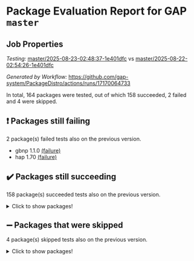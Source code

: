 # Package Evaluation Report for GAP `master`

## Job Properties

*Testing:* [master/2025-08-23-02:48:37-1e401dfc](https://github.com/gap-system/PackageDistro/blob/data/reports/master/2025-08-23-02:48:37-1e401dfc) vs [master/2025-08-22-02:54:26-1e401dfc](https://github.com/gap-system/PackageDistro/blob/data/reports/master/2025-08-22-02:54:26-1e401dfc)

*Generated by Workflow:* https://github.com/gap-system/PackageDistro/actions/runs/17170064733

In total, 164 packages were tested, out of which 158 succeeded, 2 failed and 4 were skipped.

## :exclamation: Packages still failing

2 package(s) failed tests also on the previous version.
- gbnp 1.1.0 [(failure)](https://github.com/gap-system/PackageDistro/actions/runs/17170064733/job/48718008516)
- hap 1.70 [(failure)](https://github.com/gap-system/PackageDistro/actions/runs/17170064733/job/48718008534)

## :heavy_check_mark: Packages still succeeding

158 package(s) succeeded tests also on the previous version.
<details><summary>Click to show packages!</summary>

- 4ti2interface 2024.11-01 [(success)](https://github.com/gap-system/PackageDistro/actions/runs/17170064733/job/48718008452)
- ace 5.7.0 [(success)](https://github.com/gap-system/PackageDistro/actions/runs/17170064733/job/48718008450)
- aclib 1.3.2 [(success)](https://github.com/gap-system/PackageDistro/actions/runs/17170064733/job/48718008447)
- agt 0.3.1 [(success)](https://github.com/gap-system/PackageDistro/actions/runs/17170064733/job/48718008451)
- alco 1.1.1 [(success)](https://github.com/gap-system/PackageDistro/actions/runs/17170064733/job/48718008446)
- alnuth 3.2.1 [(success)](https://github.com/gap-system/PackageDistro/actions/runs/17170064733/job/48718008455)
- anupq 3.3.1 [(success)](https://github.com/gap-system/PackageDistro/actions/runs/17170064733/job/48718008449)
- atlasrep 2.1.9 [(success)](https://github.com/gap-system/PackageDistro/actions/runs/17170064733/job/48718008479)
- autodoc 2025.05.09 [(success)](https://github.com/gap-system/PackageDistro/actions/runs/17170064733/job/48718008509)
- automata 1.16 [(success)](https://github.com/gap-system/PackageDistro/actions/runs/17170064733/job/48718008477)
- automgrp 1.3.3 [(success)](https://github.com/gap-system/PackageDistro/actions/runs/17170064733/job/48718008483)
- autpgrp 1.11.1 [(success)](https://github.com/gap-system/PackageDistro/actions/runs/17170064733/job/48718008487)
- cap 2025.08-02 [(success)](https://github.com/gap-system/PackageDistro/actions/runs/17170064733/job/48718008464)
- caratinterface 2.3.7 [(success)](https://github.com/gap-system/PackageDistro/actions/runs/17170064733/job/48718008486)
- cddinterface 2025.06.24 [(success)](https://github.com/gap-system/PackageDistro/actions/runs/17170064733/job/48718008506)
- circle 1.6.6 [(success)](https://github.com/gap-system/PackageDistro/actions/runs/17170064733/job/48718008481)
- classicpres 1.22 [(success)](https://github.com/gap-system/PackageDistro/actions/runs/17170064733/job/48718008500)
- cohomolo 1.6.11 [(success)](https://github.com/gap-system/PackageDistro/actions/runs/17170064733/job/48718008515)
- congruence 1.2.7 [(success)](https://github.com/gap-system/PackageDistro/actions/runs/17170064733/job/48718008505)
- corefreesub 0.6 [(success)](https://github.com/gap-system/PackageDistro/actions/runs/17170064733/job/48718008502)
- corelg 1.57 [(success)](https://github.com/gap-system/PackageDistro/actions/runs/17170064733/job/48718008507)
- crime 1.6 [(success)](https://github.com/gap-system/PackageDistro/actions/runs/17170064733/job/48718008466)
- crisp 1.4.8 [(success)](https://github.com/gap-system/PackageDistro/actions/runs/17170064733/job/48718008493)
- crypting 0.10.6 [(success)](https://github.com/gap-system/PackageDistro/actions/runs/17170064733/job/48718008459)
- cryst 4.1.29 [(success)](https://github.com/gap-system/PackageDistro/actions/runs/17170064733/job/48718008489)
- crystcat 1.1.10 [(success)](https://github.com/gap-system/PackageDistro/actions/runs/17170064733/job/48718008480)
- ctbllib 1.3.11 [(success)](https://github.com/gap-system/PackageDistro/actions/runs/17170064733/job/48718008531)
- cubefree 1.20 [(success)](https://github.com/gap-system/PackageDistro/actions/runs/17170064733/job/48718008465)
- curlinterface 2.4.2 [(success)](https://github.com/gap-system/PackageDistro/actions/runs/17170064733/job/48718008485)
- cvec 2.8.4 [(success)](https://github.com/gap-system/PackageDistro/actions/runs/17170064733/job/48718008498)
- datastructures 0.3.3 [(success)](https://github.com/gap-system/PackageDistro/actions/runs/17170064733/job/48718008495)
- deepthought 1.0.9 [(success)](https://github.com/gap-system/PackageDistro/actions/runs/17170064733/job/48718008473)
- design 1.8.2 [(success)](https://github.com/gap-system/PackageDistro/actions/runs/17170064733/job/48718008475)
- difsets 2.3.1 [(success)](https://github.com/gap-system/PackageDistro/actions/runs/17170064733/job/48718008482)
- digraphs 1.10.0 [(success)](https://github.com/gap-system/PackageDistro/actions/runs/17170064733/job/48718008491)
- edim 1.3.8 [(success)](https://github.com/gap-system/PackageDistro/actions/runs/17170064733/job/48718008504)
- example 4.4.1 [(success)](https://github.com/gap-system/PackageDistro/actions/runs/17170064733/job/48718008494)
- examplesforhomalg 2023.10-01 [(success)](https://github.com/gap-system/PackageDistro/actions/runs/17170064733/job/48718008470)
- factint 1.6.3 [(success)](https://github.com/gap-system/PackageDistro/actions/runs/17170064733/job/48718008476)
- ferret 1.0.14 [(success)](https://github.com/gap-system/PackageDistro/actions/runs/17170064733/job/48718008501)
- fga 1.5.0 [(success)](https://github.com/gap-system/PackageDistro/actions/runs/17170064733/job/48718008469)
- fining 1.5.6 [(success)](https://github.com/gap-system/PackageDistro/actions/runs/17170064733/job/48718008472)
- float 1.0.7 [(success)](https://github.com/gap-system/PackageDistro/actions/runs/17170064733/job/48718008474)
- format 1.4.4 [(success)](https://github.com/gap-system/PackageDistro/actions/runs/17170064733/job/48718008511)
- forms 1.2.13 [(success)](https://github.com/gap-system/PackageDistro/actions/runs/17170064733/job/48718008488)
- fplsa 1.2.6 [(success)](https://github.com/gap-system/PackageDistro/actions/runs/17170064733/job/48718008497)
- fr 2.4.13 [(success)](https://github.com/gap-system/PackageDistro/actions/runs/17170064733/job/48718008513)
- francy 2.0.3 [(success)](https://github.com/gap-system/PackageDistro/actions/runs/17170064733/job/48718008484)
- fwtree 1.3 [(success)](https://github.com/gap-system/PackageDistro/actions/runs/17170064733/job/48718008490)
- gapdoc 1.6.7 [(success)](https://github.com/gap-system/PackageDistro/actions/runs/17170064733/job/48718008514)
- gauss 2024.11-01 [(success)](https://github.com/gap-system/PackageDistro/actions/runs/17170064733/job/48718008517)
- gaussforhomalg 2024.08-01 [(success)](https://github.com/gap-system/PackageDistro/actions/runs/17170064733/job/48718008499)
- generalizedmorphismsforcap 2025.07-01 [(success)](https://github.com/gap-system/PackageDistro/actions/runs/17170064733/job/48718008537)
- genss 1.6.9 [(success)](https://github.com/gap-system/PackageDistro/actions/runs/17170064733/job/48718008526)
- gradedmodules 2024.12-01 [(success)](https://github.com/gap-system/PackageDistro/actions/runs/17170064733/job/48718008525)
- gradedringforhomalg 2024.07-01 [(success)](https://github.com/gap-system/PackageDistro/actions/runs/17170064733/job/48718008512)
- grape 4.9.2 [(success)](https://github.com/gap-system/PackageDistro/actions/runs/17170064733/job/48718008520)
- groupoids 1.78 [(success)](https://github.com/gap-system/PackageDistro/actions/runs/17170064733/job/48718008528)
- grpconst 2.6.5 [(success)](https://github.com/gap-system/PackageDistro/actions/runs/17170064733/job/48718008527)
- guarana 0.96.3 [(success)](https://github.com/gap-system/PackageDistro/actions/runs/17170064733/job/48718008539)
- guava 3.20 [(success)](https://github.com/gap-system/PackageDistro/actions/runs/17170064733/job/48718008535)
- hapcryst 0.1.15 [(success)](https://github.com/gap-system/PackageDistro/actions/runs/17170064733/job/48718008518)
- hecke 1.5.4 [(success)](https://github.com/gap-system/PackageDistro/actions/runs/17170064733/job/48718008540)
- help 4.0 [(success)](https://github.com/gap-system/PackageDistro/actions/runs/17170064733/job/48718008533)
- homalg 2024.01-01 [(success)](https://github.com/gap-system/PackageDistro/actions/runs/17170064733/job/48718008522)
- homalgtocas 2023.11-01 [(success)](https://github.com/gap-system/PackageDistro/actions/runs/17170064733/job/48718008529)
- ibnp 0.15 [(success)](https://github.com/gap-system/PackageDistro/actions/runs/17170064733/job/48718008523)
- idrel 2.48 [(success)](https://github.com/gap-system/PackageDistro/actions/runs/17170064733/job/48718008521)
- images 1.3.3 [(success)](https://github.com/gap-system/PackageDistro/actions/runs/17170064733/job/48718008519)
- inducereduce 1.1 [(success)](https://github.com/gap-system/PackageDistro/actions/runs/17170064733/job/48718008524)
- intpic 0.4.0 [(success)](https://github.com/gap-system/PackageDistro/actions/runs/17170064733/job/48718008547)
- io 4.9.3 [(success)](https://github.com/gap-system/PackageDistro/actions/runs/17170064733/job/48718008544)
- io_forhomalg 2023.02-04 [(success)](https://github.com/gap-system/PackageDistro/actions/runs/17170064733/job/48718008536)
- irredsol 1.4.4 [(success)](https://github.com/gap-system/PackageDistro/actions/runs/17170064733/job/48718008555)
- json 2.2.3 [(success)](https://github.com/gap-system/PackageDistro/actions/runs/17170064733/job/48718008550)
- jupyterkernel 1.5.1 [(success)](https://github.com/gap-system/PackageDistro/actions/runs/17170064733/job/48718008546)
- jupyterviz 1.5.6 [(success)](https://github.com/gap-system/PackageDistro/actions/runs/17170064733/job/48718008556)
- kan 1.37 [(success)](https://github.com/gap-system/PackageDistro/actions/runs/17170064733/job/48718008543)
- kbmag 1.5.11 [(success)](https://github.com/gap-system/PackageDistro/actions/runs/17170064733/job/48718008542)
- laguna 3.9.7 [(success)](https://github.com/gap-system/PackageDistro/actions/runs/17170064733/job/48718008548)
- liealgdb 2.2.1 [(success)](https://github.com/gap-system/PackageDistro/actions/runs/17170064733/job/48718008567)
- liepring 2.9.1 [(success)](https://github.com/gap-system/PackageDistro/actions/runs/17170064733/job/48718008538)
- liering 2.4.2 [(success)](https://github.com/gap-system/PackageDistro/actions/runs/17170064733/job/48718008549)
- linearalgebraforcap 2025.07-03 [(success)](https://github.com/gap-system/PackageDistro/actions/runs/17170064733/job/48718008551)
- lins 0.9 [(success)](https://github.com/gap-system/PackageDistro/actions/runs/17170064733/job/48718008645)
- localizeringforhomalg 2023.10-01 [(success)](https://github.com/gap-system/PackageDistro/actions/runs/17170064733/job/48718008568)
- loops 3.4.4 [(success)](https://github.com/gap-system/PackageDistro/actions/runs/17170064733/job/48718008569)
- lpres 1.1.1 [(success)](https://github.com/gap-system/PackageDistro/actions/runs/17170064733/job/48718008559)
- majoranaalgebras 1.5.2 [(success)](https://github.com/gap-system/PackageDistro/actions/runs/17170064733/job/48718008541)
- mapclass 1.4.6 [(success)](https://github.com/gap-system/PackageDistro/actions/runs/17170064733/job/48718008563)
- matgrp 0.71 [(success)](https://github.com/gap-system/PackageDistro/actions/runs/17170064733/job/48718008561)
- matricesforhomalg 2024.11-02 [(success)](https://github.com/gap-system/PackageDistro/actions/runs/17170064733/job/48718008552)
- modisom 3.0.0 [(success)](https://github.com/gap-system/PackageDistro/actions/runs/17170064733/job/48718008564)
- modulepresentationsforcap 2025.06-02 [(success)](https://github.com/gap-system/PackageDistro/actions/runs/17170064733/job/48718008562)
- modules 2024.12-01 [(success)](https://github.com/gap-system/PackageDistro/actions/runs/17170064733/job/48718008565)
- monoidalcategories 2025.07-07 [(success)](https://github.com/gap-system/PackageDistro/actions/runs/17170064733/job/48718008553)
- nconvex 2024.12-01 [(success)](https://github.com/gap-system/PackageDistro/actions/runs/17170064733/job/48718008557)
- nilmat 1.4.2 [(success)](https://github.com/gap-system/PackageDistro/actions/runs/17170064733/job/48718008560)
- nock 1.5 [(success)](https://github.com/gap-system/PackageDistro/actions/runs/17170064733/job/48718008571)
- normalizinterface 1.4.1 [(success)](https://github.com/gap-system/PackageDistro/actions/runs/17170064733/job/48718008558)
- nq 2.5.11 [(success)](https://github.com/gap-system/PackageDistro/actions/runs/17170064733/job/48718008570)
- numericalsgps 1.4.0 [(success)](https://github.com/gap-system/PackageDistro/actions/runs/17170064733/job/48718008574)
- openmath 11.5.3 [(success)](https://github.com/gap-system/PackageDistro/actions/runs/17170064733/job/48718008580)
- orb 5.0.1 [(success)](https://github.com/gap-system/PackageDistro/actions/runs/17170064733/job/48718008590)
- packagemanager 1.6.3 [(success)](https://github.com/gap-system/PackageDistro/actions/runs/17170064733/job/48718008575)
- patternclass 2.4.5 [(success)](https://github.com/gap-system/PackageDistro/actions/runs/17170064733/job/48718008573)
- permut 2.0.5 [(success)](https://github.com/gap-system/PackageDistro/actions/runs/17170064733/job/48718008586)
- polenta 1.3.11 [(success)](https://github.com/gap-system/PackageDistro/actions/runs/17170064733/job/48718008579)
- polymaking 0.8.7 [(success)](https://github.com/gap-system/PackageDistro/actions/runs/17170064733/job/48718008603)
- primgrp 3.4.4 [(success)](https://github.com/gap-system/PackageDistro/actions/runs/17170064733/job/48718008589)
- profiling 2.6.2 [(success)](https://github.com/gap-system/PackageDistro/actions/runs/17170064733/job/48718008578)
- qdistrnd 0.9.5 [(success)](https://github.com/gap-system/PackageDistro/actions/runs/17170064733/job/48718008608)
- qpa 1.35 [(success)](https://github.com/gap-system/PackageDistro/actions/runs/17170064733/job/48718008625)
- quagroup 1.8.4 [(success)](https://github.com/gap-system/PackageDistro/actions/runs/17170064733/job/48718008609)
- radiroot 2.9 [(success)](https://github.com/gap-system/PackageDistro/actions/runs/17170064733/job/48718008601)
- rcwa 4.7.1 [(success)](https://github.com/gap-system/PackageDistro/actions/runs/17170064733/job/48718008594)
- rds 1.8 [(success)](https://github.com/gap-system/PackageDistro/actions/runs/17170064733/job/48718008621)
- recog 1.4.4 [(success)](https://github.com/gap-system/PackageDistro/actions/runs/17170064733/job/48718008583)
- repndecomp 1.3.0 [(success)](https://github.com/gap-system/PackageDistro/actions/runs/17170064733/job/48718008588)
- repsn 3.1.2 [(success)](https://github.com/gap-system/PackageDistro/actions/runs/17170064733/job/48718008595)
- resclasses 4.7.3 [(success)](https://github.com/gap-system/PackageDistro/actions/runs/17170064733/job/48718008599)
- ringsforhomalg 2024.11-02 [(success)](https://github.com/gap-system/PackageDistro/actions/runs/17170064733/job/48718008587)
- sco 2023.08-01 [(success)](https://github.com/gap-system/PackageDistro/actions/runs/17170064733/job/48718008581)
- scscp 2.4.3 [(success)](https://github.com/gap-system/PackageDistro/actions/runs/17170064733/job/48718008596)
- semigroups 5.5.3 [(success)](https://github.com/gap-system/PackageDistro/actions/runs/17170064733/job/48718008598)
- sglppow 2.4 [(success)](https://github.com/gap-system/PackageDistro/actions/runs/17170064733/job/48718008630)
- sgpviz 0.999.6 [(success)](https://github.com/gap-system/PackageDistro/actions/runs/17170064733/job/48718008592)
- simpcomp 2.1.14 [(success)](https://github.com/gap-system/PackageDistro/actions/runs/17170064733/job/48718008647)
- singular 2024.06.03 [(success)](https://github.com/gap-system/PackageDistro/actions/runs/17170064733/job/48718008631)
- sl2reps 1.1 [(success)](https://github.com/gap-system/PackageDistro/actions/runs/17170064733/job/48718008643)
- sla 1.6.2 [(success)](https://github.com/gap-system/PackageDistro/actions/runs/17170064733/job/48718008637)
- smallantimagmas 0.4.1 [(success)](https://github.com/gap-system/PackageDistro/actions/runs/17170064733/job/48718008629)
- smallgrp 1.5.4 [(success)](https://github.com/gap-system/PackageDistro/actions/runs/17170064733/job/48718008600)
- smallsemi 0.7.2 [(success)](https://github.com/gap-system/PackageDistro/actions/runs/17170064733/job/48718008606)
- sonata 2.9.6 [(success)](https://github.com/gap-system/PackageDistro/actions/runs/17170064733/job/48718008634)
- sophus 1.27 [(success)](https://github.com/gap-system/PackageDistro/actions/runs/17170064733/job/48718008607)
- sotgrps 1.3 [(success)](https://github.com/gap-system/PackageDistro/actions/runs/17170064733/job/48718008602)
- spinsym 1.5.2 [(success)](https://github.com/gap-system/PackageDistro/actions/runs/17170064733/job/48718008644)
- standardff 1.0 [(success)](https://github.com/gap-system/PackageDistro/actions/runs/17170064733/job/48718008622)
- symbcompcc 1.3.2 [(success)](https://github.com/gap-system/PackageDistro/actions/runs/17170064733/job/48718008627)
- thelma 1.3 [(success)](https://github.com/gap-system/PackageDistro/actions/runs/17170064733/job/48718008617)
- tomlib 1.2.11 [(success)](https://github.com/gap-system/PackageDistro/actions/runs/17170064733/job/48718008628)
- toolsforhomalg 2025.05-01 [(success)](https://github.com/gap-system/PackageDistro/actions/runs/17170064733/job/48718008638)
- toric 1.9.6 [(success)](https://github.com/gap-system/PackageDistro/actions/runs/17170064733/job/48718008612)
- transgrp 3.6.5 [(success)](https://github.com/gap-system/PackageDistro/actions/runs/17170064733/job/48718008618)
- typeset 1.2.3 [(success)](https://github.com/gap-system/PackageDistro/actions/runs/17170064733/job/48718008640)
- ugaly 4.1.3 [(success)](https://github.com/gap-system/PackageDistro/actions/runs/17170064733/job/48718008610)
- unipot 1.6 [(success)](https://github.com/gap-system/PackageDistro/actions/runs/17170064733/job/48718008632)
- unitlib 5.0.0 [(success)](https://github.com/gap-system/PackageDistro/actions/runs/17170064733/job/48718008615)
- utils 0.91 [(success)](https://github.com/gap-system/PackageDistro/actions/runs/17170064733/job/48718008624)
- uuid 0.7 [(success)](https://github.com/gap-system/PackageDistro/actions/runs/17170064733/job/48718008604)
- walrus 0.9991 [(success)](https://github.com/gap-system/PackageDistro/actions/runs/17170064733/job/48718008619)
- wedderga 4.11.1 [(success)](https://github.com/gap-system/PackageDistro/actions/runs/17170064733/job/48718008639)
- wpe 0.8 [(success)](https://github.com/gap-system/PackageDistro/actions/runs/17170064733/job/48718008635)
- xmod 2.95 [(success)](https://github.com/gap-system/PackageDistro/actions/runs/17170064733/job/48718008613)
- xmodalg 1.32 [(success)](https://github.com/gap-system/PackageDistro/actions/runs/17170064733/job/48718008623)
- yangbaxter 0.10.7 [(success)](https://github.com/gap-system/PackageDistro/actions/runs/17170064733/job/48718008641)
- zeromqinterface 0.17 [(success)](https://github.com/gap-system/PackageDistro/actions/runs/17170064733/job/48718008636)
</details>

## :heavy_minus_sign: Packages that were skipped

4 package(s) skipped tests also on the previous version.
<details><summary>Click to show packages!</summary>

- browse 1.8.21 [(skipped)](https://github.com/gap-system/PackageDistro/actions/runs/17170064733/job/48717779707)
- itc 1.5.1 [(skipped)](https://github.com/gap-system/PackageDistro/actions/runs/17170064733/job/48717779707)
- polycyclic 2.16 [(skipped)](https://github.com/gap-system/PackageDistro/actions/runs/17170064733/job/48717779707)
- xgap 4.32 [(skipped)](https://github.com/gap-system/PackageDistro/actions/runs/17170064733/job/48717779707)
</details>

